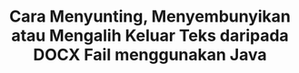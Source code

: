 ---
############################# Static ############################
layout: "auto-gen-gist"
draft: false
path: "ms/redaction/java/text/docx"
otherformats: CSV DOC DOCM DOT DOTM DOTX PDF POT POTM PPS PPSM PPSX PPT PPTM PPTX RTF XLS XLSM XLSX XLT XLTM XLTX  

############################# Head ############################
head_title: "Redact DOCX Teks melalui Frasa Tepat /Ungkapan Biasa dalam Java"
head_description: "GroupDocs.Redaction s Java API membolehkan pemaju menyunting teks dari PDF DOC DOCX RTF XLSX CSV PPT PPTX & imej melalui frasa tepat atau ungkapan biasa dalam Java"

############################# Header ############################
title: "Cara Menyunting, Menyembunyikan atau Mengalih Keluar Teks daripada DOCX Fail menggunakan Java"
description: "GroupDocs.Redaction s Java API membolehkan untuk menyunting, menyembunyikan atau membuang teks sensitif daripada dokumen pemprosesan perkataan, lembaran kerja, persembahan, PDF s & imej."

################### SubMenu/Download Button #####################
button:
    enable: true

############################# About ############################
about:
    enable: true
    title: "Apakah Redaksi Teks?"
    content: |
        Redaksi Teks adalah proses membuang teks atau maklumat sulit atau tidak diingini dari dokumen digital sambil meninggalkan keseluruhan dokumen atau perenggan yang mengandunginya. Redaction membantu pengguna serta organisasi untuk melindungi maklumat sensitif mereka dengan menyembunyikan atau membuangnya secara kekal. Menggunakan GroupDocs.Redaction Java Pengguna API kini boleh menyunting, menyembunyikan atau mengalih keluar teks sensitif daripada dokumen pemprosesan perkataan, lembaran kerja, persembahan, PDF dan fail imej raster. API menyediakan pelbagai pilihan dan kaedah untuk redaksi maklumat peribadi dalam dokumen. Ia menyokong carian dan redact menggunakan padanan tepat atau ungkapan biasa, Gunakan teks (kod pengecualian) atau grafik (segi empat berwarna) redaksi dan banyak lagi. Jadi mengapa tidak mencubanya dan mengautomasikan proses redaksi dokumen anda dengan memuat turun API dan meneroka ciri asas dan lanjutannya. 

############################# Steps ############################
steps:
    enable: true
    block:
    - title_left: "Redact DOCX Frasa Tepat dalam Java"
      content_left: |
        GroupDocs.Redaction membolehkan untuk menyunting data sensitif atau peribadi dengan mudah daripada dokumen anda. Kes redaksi yang paling popular adalah untuk mengeluarkan teks dari dokumen. 

        Kod berikut boleh digunakan untuk menerapkan redaksi teks pada bahagian tertentu dokumen melalui frasa yang tepat. Ia membolehkan pengguna untuk menggantikan frasa tepat peribadi “Michal Clark” dengan peribadi (atau mana-mana kod pengecualian),

      title_right: "Keluarkan Data Sensitif daripada DOCX"
      content_right: |
        * Buat contoh kelas [Redactor](https://apireference.groupdocs.com/redaction/java/com.groupdocs.redaction/Redactor) & muat naik fail DOCX
        * Panggil kaedah Redactor.Apply dengan contoh baru kelas ExactPhraSeredAction
        * Panggil kaedah redactor.save dengan objek [ExactPhraSeredAction](https://apireference.groupdocs.com/redaction/java/com.groupdocs.redaction.redactions/ExactPhraseRedaction)
        * Panggil kaedah redactor.save untuk menyimpan perubahan 

      gisthash: "3202859fc19b5dfd14e8f073b70a18f8"
      gistfile: "redactexactphrase.java"
      
    - title_left: "Redaksi Teks Sensitif Kes di DOCX"
      content_left: |
        Contoh berikut membolehkan pengguna melakukan redaksi sensitif huruf huruf tepat untuk membuang atau menyembunyikan teks tertentu di dalam dokumen. Secara lalai, cari frasa yang tepat adalah kes tidak sensitif. 
        
      title_right: "Lakukan Redaksi Sensitif Kes melalui Java"
      content_right: |
        * Buat contoh kelas [Redactor](https://apireference.groupdocs.com/redaction/java/com.groupdocs.redaction/Redactor) & muat naik fail DOCX
        * Panggil kaedah Redactor.Apply dengan contoh baru kelas ExactPhraSeredAction
        * Panggil kaedah redactor.save dengan objek [ExactPhraSeredAction](https://apireference.groupdocs.com/redaction/java/com.groupdocs.redaction.redactions/ExactPhraseRedaction)
        * Panggil kaedah redactor.save untuk menyimpan perubahan 
        
      gisthash: "a43e3ce358f93df92373b5441bc579fb"
      gistfile: "casesensitiveredaction.java"

    - title_left: "Redact Teks dalam DOCX melalui Kotak Warna"
      content_left: |
        Daripada mengeluarkan teks yang disunting atau meletakkan rentetan di sana, ia juga mungkin untuk meletakkan kotak warna di atas teks yang disunting. Dalam kes ini teks yang dipadankan akan dikeluarkan dan segi empat tepat berwarna akan diletakkan di atas teks yang disunting.
        
      title_right: "Gunakan Kotak Warna untuk Mengalih Keluar Teks dalam Java"
      content_right: |
        * Buat contoh kelas [Redactor](https://apireference.groupdocs.com/redaction/java/com.groupdocs.redaction/Redactor) & muat naik fail DOCX
        * Panggil kaedah Redactor.Apply dengan contoh baru kelas ExactPhraSeredAction
        * Panggil kaedah redactor.save dengan objek [ExactPhraSeredAction](https://apireference.groupdocs.com/redaction/java/com.groupdocs.redaction.redactions/ExactPhraseRedaction)
        * Panggil kaedah redactor.save untuk menyimpan perubahan 
        
      gisthash: "6d83e791388b6834a372dc90f4b455f6"
      gistfile: "redacttextusingcolorbox.java"

    - title_left: "Keperluan Sistem"
      content_left: |
        GroupDocs.Redaction for Java API disokong pada semua platform utama dan sistem operasi. Untuk panduan keperluan sistem yang lengkap, sila lawati [keperluan sistem](https://docs.groupdocs.com/redaction/java/system-requirements) Sebelum melaksanakan kod di bawah, sila pastikan bahawa anda mempunyai prasyarat berikut yang dipasang pada sistem anda:
        * Sistem Operasi: Microsoft Windows, Linux, Mac OS
        * Persekitaran Pembangunan: NetBeans, IDEA Intellij, Eclipse dan lain-lain
        * Java Runtime Environment: J2SE 6.0 dan ke atas
        * Dapatkan versi terbaru GroupDocs.Redaction for Java dari [Maven](https://repository.groupdocs.com/webapp/#/artifacts/browse/tree/General/repo/com/groupdocs/groupdocs-redaction)
        
      title_right: "Mengapa Menggunakan GroupDocs.Redaction"
      content_right: |
        * Benarkan pengguna menambah format dokumen tersuai dan jenis redaksi
        * Tiada perisian tambahan diperlukan untuk mengalih keluar maklumat sensitif
        * Keupayaan untuk menetapkan dokumen rendering julat halaman sebagai PDF
        * Cara mudah untuk menyunting pelbagai jenis metadata: nama pengarang, versi, tajuk, subjek, perihalan dan banyak lagi
        * Pengekstrakan maklumat dokumen - jenis fail, kiraan halaman dll.

############################# Demos ############################
demos:
    enable: true
############################# More Formats ############################
more_formats:
    enable: true

############################# Back to top ###############################
back_to_top:
    enable: true
---